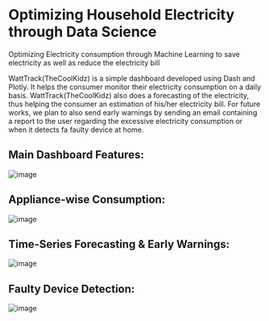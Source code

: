 # Optimizing Household Electricity through Data Science
 Optimizing Electricity consumption through Machine Learning to save electricity as well as reduce the electricity bill
 
WattTrack(TheCoolKidz) is a simple dashboard developed using Dash and Plotly. It helps the consumer monitor their electricity consumption on a daily basis. WattTrack(TheCoolKidz) also does a forecasting of the electricity, thus helping the consumer an estimation of his/her electricity bill. For future works, we plan to also send early warnings by sending an email containing a report to the user regarding the excessive electricity consumption or when it detects fa faulty device at home.


## Main Dashboard Features:

![image](https://github.com/Iciclemeltz/Hacksocial-Project/assets/71871315/dadaeb39-ac0e-4a57-b626-d989686bc7c5)


## Appliance-wise Consumption:

![image](https://github.com/Iciclemeltz/Hacksocial-Project/assets/71871315/a4f1498e-be4d-484c-bdb6-81d7d3fc86cf)


## Time-Series Forecasting & Early Warnings:

![image](https://github.com/Iciclemeltz/Hacksocial-Project/assets/71871315/d9ffe8fb-b700-4be1-a2d2-cadeac95c11a)


## Faulty Device Detection:

![image](https://github.com/Iciclemeltz/Hacksocial-Project/assets/71871315/7b344e6d-d4d6-447b-bb83-c38522d3fee3)

